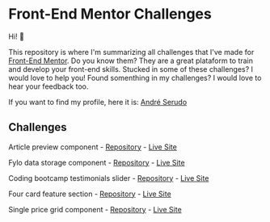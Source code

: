 # Front-End Mentor Challenges

Hi! 👋

This repository is where I'm summarizing all challenges that I've made for [Front-End Mentor](https://www.frontendmentor.io/).  Do you know them? They are a great plataform to train and develop your front-end skills.  Stucked in some of these challenges? I would love to help you!  Found somenthing in my challenges? I would love to hear your feedback too.

If you want to find my profile, here it is: [André Serudo](https://www.frontendmentor.io/profile/andreserudo)

## Challenges

Article preview component - [Repository](https://github.com/andreserudo/articlePreview) - [Live Site](https://fylo-data-henna.vercel.app/)

Fylo data storage component - [Repository](https://github.com/andreserudo/fyloData) - [Live Site](https://fylo-data-henna.vercel.app/)

Coding bootcamp testimonials slider - [Repository](https://github.com/andreserudo/testimonialSlider) - [Live Site](https://testimonial-slider-serudo.vercel.app/)

Four card feature section - [Repository](https://github.com/andreserudo/fourCards) - [Live Site](https://four-cards-serudo.vercel.app/)

Single price grid component - [Repository](https://github.com/andreserudo/singlePriceGrid) - [Live Site](https://single-price-grid-serudo.vercel.app/)
